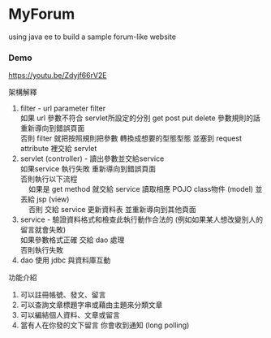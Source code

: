 # MyForum
using java ee to build a sample forum-like website

### Demo 
https://youtu.be/Zdyjf66rV2E

架構解釋

  1. filter - url parameter filter <br/>
     如果 url 參數不符合 servlet所設定的分別 get post put delete 參數規則的話 重新導向到錯誤頁面 <br/>
     否則 filter 就把按照規則把參數 轉換成想要的型態型態 並塞到 request attribute 裡交給 servlet <br/>
  2. servlet (controller) - 讀出參數並交給service <br/>
     如果service 執行失敗 重新導向到錯誤頁面 <br/>
     否則執行以下流程 <br/>
     &nbsp;&nbsp;&nbsp;&nbsp;如果是 get method 就交給 service 讀取相應 POJO class物件 (model) 並丟給 jsp (view) <br/>
     &nbsp;&nbsp;&nbsp;&nbsp;否則 交給 service 更新資料表 並重新導向到其他頁面 <br/>
  3. service - 驗證資料格式和檢查此執行動作合法的 (例如如果某人想改變別人的留言就會失敗) <br/>
     如果參數格式正確 交給 dao 處理 <br/>
     否則執行失敗 <br/>
  4. dao 使用 jdbc 與資料庫互動 <br/>

功能介紹

  1. 可以註冊帳號、發文、留言
  2. 可以查詢文章標題字串或藉由主題來分類文章
  3. 可以編結個人資料、文章或留言
  4. 當有人在你發的文下留言 你會收到通知 (long polling)
